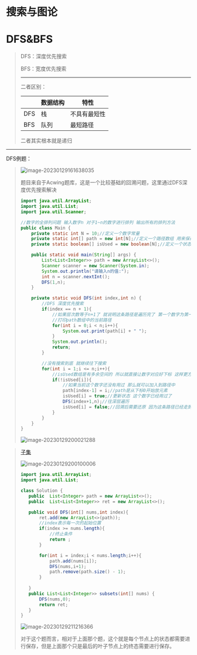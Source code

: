 #  搜索与图论

#  DFS&BFS

> DFS：深度优先搜索
>
> BFS：宽度优先搜索
>
> ***
>
> 二者区别：
>
> |      | 数据结构 | 特性         |
> | ---- | -------- | ------------ |
> | DFS  | 栈       | 不具有最短性 |
> | BFS  | 队列     | 最短路径     |
>
> 二者其实根本就是递归



***

DFS例题：

> ![image-20230129161638035](C:\Users\14776\AppData\Roaming\Typora\typora-user-images\image-20230129161638035.png) 
>
> 题目来自于Acwing题库，这是一个比较基础的回溯问题，这里通过DFS深度优先搜索解决
>
> ```java
> import java.util.ArrayList;
> import java.util.List;
> import java.util.Scanner;
> 
> //数字的全排列问题 输入数字n 对于1~n的数字进行排列 输出所有的排列方法
> public class Main {
>     private static int N = 10;//定义一个数字常量
>     private static int[] path = new int[N];//定义一个路径数组 用来保存每一次的路径情况
>     private static boolean[] isUsed = new boolean[N];//定义一个状态数组 标记对应位置上的数字使用使用过
> 
>     public static void main(String[] args) {
>         List<List<Integer>> path = new ArrayList<>();
>         Scanner scanner = new Scanner(System.in);
>         System.out.println("请输入n的值:");
>         int n = scanner.nextInt();
>         DFS(1,n);
>     }
> 
>     private static void DFS(int index,int n) {
>         //DFS 深度优先搜索
>         if(index == n + 1){
>             //如果层次数等于n+1了 就说明这条路径是遍历完了 第一个数字为第一层 后面一次类推
>             //打印path数组中的当前路径
>             for(int i = 0;i < n;i++){
>                 System.out.print(path[i] + " ");
>             }
>             System.out.println();
>             return;
>         }
> 
>         //没有搜索到底 就继续往下搜索
>         for(int i = 1;i <= n;i++){
>             //isUsed数组是有多余空间的 所以就直接让数字对应好下标 这样更方便
>             if(!isUsed[i]){
>                 //如果当前这个数字还没有用过 那么就可以加入到路径中
>                 path[index-1] = i;//path是从下标0开始放元素
>                 isUsed[i] = true;//更新状态 这个数字已经用过了
>                 DFS(index+1,n);//往深层遍历
>                 isUsed[i] = false;//回溯后需要还原 因为这条路径已经走到底了 i这个数字需要重新再去组合下一种情况了
>             }
>         }
>     }
> }
> ```
>
> ![image-20230129200021288](C:\Users\14776\AppData\Roaming\Typora\typora-user-images\image-20230129200021288.png) 

>[子集](https://leetcode.cn/problems/subsets/description/)
>
>![image-20230129200100006](C:\Users\14776\AppData\Roaming\Typora\typora-user-images\image-20230129200100006.png) 
>
>```java
>import java.util.ArrayList;
>import java.util.List;
>
>class Solution {
>    public  List<Integer> path = new ArrayList<>();
>    public  List<List<Integer>> ret = new ArrayList<>();
>
>    public void DFS(int[] nums,int index){
>        ret.add(new ArrayList<>(path));
>        //index表示每一次的起始位置
>        if(index >= nums.length){
>            //终止条件
>            return ;
>        }
>
>        for(int i = index;i < nums.length;i++){
>            path.add(nums[i]);
>            DFS(nums,i+1);
>            path.remove(path.size() - 1);
>        }
>        
>    }
>    public List<List<Integer>> subsets(int[] nums) {
>        DFS(nums,0);
>        return ret;
>    }
>}
>```
>
>![image-20230129211216366](C:\Users\14776\AppData\Roaming\Typora\typora-user-images\image-20230129211216366.png) 
>
>对于这个题而言，相对于上面那个题，这个就是每个节点上的状态都需要进行保存，但是上面那个只是最后的叶子节点上的终态需要进行保存。

